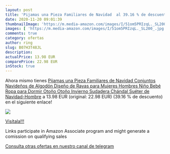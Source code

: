 ```yaml
---
layout: post
title: 'Pijamas una Pieza Familiares de Navidad  al 39.16 % de descuento'
date: 2020-11-20 09:01:39
thumbnailImage: 'https://m.media-amazon.com/images/I/51om5PRIzqL._SL200_.jpg'
images: [ 'https://m.media-amazon.com/images/I/51om5PRIzqL._SL200_.jpg' ]
comments: true
category: ofertas
author: ring
slug: B07H3T48JL
description:
actualPrice: 13.98 EUR
comparePrice: 22.98 EUR
inStock: true
---
```


Ahora mismo tienes [Pijamas una Pieza Familiares de Navidad  Conjuntos Navideños de Algodón Diseño de Rayas para Mujeres Hombres Niño Bebé  Ropa para Dormir Otoño Otoño Invierno Sudadera Chándal Suéter de Navidad-Hombre](https://www.amazon.es/dp/B07H3T48JL/?tag=redken-21) a 13.98 EUR (original: 22.98 EUR) (39.16 %  de descuento) en el siguiente enlace!

[![](https://m.media-amazon.com/images/I/51om5PRIzqL._SL200_.jpg)](https://www.amazon.es/dp/B07H3T48JL/?tag=redken-21)

[Visítala!!!](https://www.amazon.es/dp/B07H3T48JL/?tag=redken-21)

Links participate in Amazon Associate program and might generate a comission on qualifying sales

[Consulta otras ofertas en nuestro canal de telegram](https://t.me/s/ofertas25)
